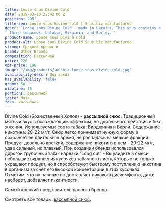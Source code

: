 ```yaml
---
title: Loose snus Divine Cold
date: 2019-03-10 22:42:00 Z
position: 295
title-seo: Loose snus Divine Cold | Snus.biz manufactured
descr: 'Loose snus Divine Cold - mada in Ukraine. This snus contains a mixture of
  three tobaccos: Latakia, Virginia, and Burley. '
product-name: Loose snus Divine Cold
product-alt: Loose snus Divine Cold Snus.biz manufactured
strong: Средней крепости
brand: Other Brands
composition: Рассыпной
price: 220
opt-price: 198
image: "/img/products/snusbiz-loose-snus-divine-cold.jpg"
availability-descr: Под заказ
has_availability: false
gramm: 50
nicotine: 20
portions: рассыпной
taste: Мята
form: Рассыпной
---
```


Divine Cold (Божественный Холод) - **рассыпной снюс**.
Традиционный мятный вкус с охлаждающим эффектом, но длительного действия и без жжения. Используемые сорта табака: Вирджиния и Берли. Содержание никотина: 20-22 мг/г.
Снюс легко принимает нужную форму и сохраняет ее длительное время, не распадась на мелкие фракции. Продукт довольно крепкий, содержание никотина в нем - 20-22 мг/г, удар сильный, но плавный. При создании бленда использовался дорогой трубочный табак нарезки “Long cut” - Вы увидите в смеси небольшие вкрапления кусочков табачного листа, которые не только украшают продукт, но и способствуют быстрому поступлению никотина в организм за счет его высокой концентрации в этих кусочках. Отметим, что их наличие не доставляет никакого дискомфорта, даже наоборот, добавляет пикантности.

Самый крепкий представитель данного бренда.

Смотреть все товары: [рассыпной снюс](/loose-snus).